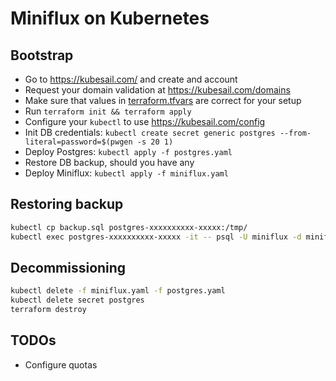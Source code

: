 Miniflux on Kubernetes
======================

Bootstrap
---------

* Go to https://kubesail.com/ and create and account
* Request your domain validation at https://kubesail.com/domains
* Make sure that values in [terraform.tfvars](terraform.tfvars) are correct for your setup
* Run `terraform init && terraform apply`
* Configure your `kubectl` to use https://kubesail.com/config
* Init DB credentials: `kubectl create secret generic postgres --from-literal=password=$(pwgen -s 20 1)`
* Deploy Postgres: `kubectl apply -f postgres.yaml`
* Restore DB backup, should you have any
* Deploy Miniflux: `kubectl apply -f miniflux.yaml`

Restoring backup
----------------

```sh
kubectl cp backup.sql postgres-xxxxxxxxxx-xxxxx:/tmp/
kubectl exec postgres-xxxxxxxxxx-xxxxx -it -- psql -U miniflux -d miniflux2 -f /tmp/backup.sql
```

Decommissioning
---------------

```sh
kubectl delete -f miniflux.yaml -f postgres.yaml
kubectl delete secret postgres
terraform destroy
```

TODOs
-----

* Configure quotas
